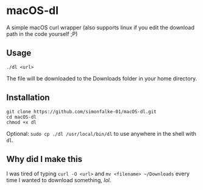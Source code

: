 # macOS-dl
A simple macOS curl wrapper (also supports linux if you edit the download path in the code yourself ;P)

## Usage
```
./dl <url>
```
The file will be downloaded to the Downloads folder in your home directory.

## Installation
```
git clone https://github.com/simonfalke-01/macOS-dl.git
cd macOS-dl
chmod +x dl
```
Optional: `sudo cp ./dl /usr/local/bin/dl` to use anywhere in the shell with `dl`.

## Why did I make this
I was tired of typing `curl -O <url>` and `mv <filename> ~/Downloads` every time I wanted to download something, *lol*.